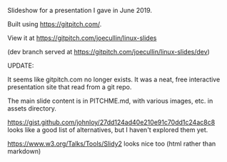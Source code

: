 Slideshow for a presentation I gave in June 2019.

Built using https://gitpitch.com/.

View it at https://gitpitch.com/joecullin/linux-slides

(dev branch served at https://gitpitch.com/joecullin/linux-slides/dev)


UPDATE:

It seems like gitpitch.com no longer exists. It was a neat, free interactive presentation site that read from a git repo.

The main slide content is in PITCHME.md, with various images, etc. in assets directory.

https://gist.github.com/johnloy/27dd124ad40e210e91c70dd1c24ac8c8 looks like a good list of alternatives, but I haven't explored them yet.

https://www.w3.org/Talks/Tools/Slidy2 looks nice too (html rather than markdown)

